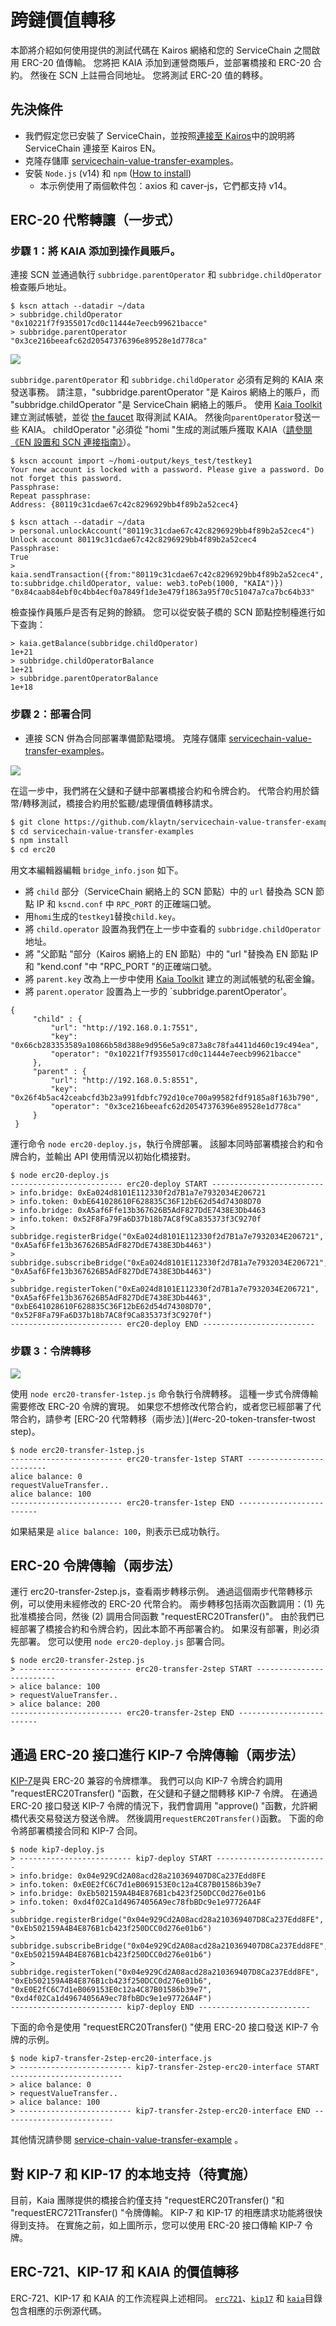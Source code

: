 # 跨鏈價值轉移

本節將介紹如何使用提供的測試代碼在 Kairos 網絡和您的 ServiceChain 之間啟用 ERC-20 值傳輸。
您將把 KAIA 添加到運營商賬戶，並部署橋接和 ERC-20 合約。
然後在 SCN 上註冊合同地址。 您將測試 ERC-20 值的轉移。

## 先決條件<a id="prerequisites"></a>

- 我們假定您已安裝了 ServiceChain，並按照[連接至 Kairos](en-scn-connection.md)中的說明將 ServiceChain 連接至 Kairos EN。
- 克隆存儲庫 [servicechain-value-transfer-examples](https://github.com/klaytn/servicechain-value-transfer-examples)。
- 安裝 `Node.js` (v14) 和 `npm` ([How to install](https://nodejs.org/en/download/package-manager/))
    - 本示例使用了兩個軟件包：axios 和 caver-js，它們都支持 v14。

## ERC-20 代幣轉讓（一步式）<a id="erc-20-token-transfer-onestep"></a>

### 步驟 1：將 KAIA 添加到操作員賬戶。 <a id="step-1-add-kaia-to-the-operator-accounts"></a>

連接 SCN 並通過執行 `subbridge.parentOperator` 和 `subbridge.childOperator` 檢查賬戶地址。

```
$ kscn attach --datadir ~/data
> subbridge.childOperator
"0x10221f7f9355017cd0c11444e7eecb99621bacce"
> subbridge.parentOperator
"0x3ce216beeafc62d20547376396e89528e1d778ca"
```

![](/img/nodes/sc-vt-add-klay.png)

`subbridge.parentOperator` 和 `subbridge.childOperator` 必須有足夠的 KAIA 來發送事務。 請注意，"subbridge.parentOperator "是 Kairos 網絡上的賬戶，而 "subbridge.childOperator "是 ServiceChain 網絡上的賬戶。
使用 [Kaia Toolkit](https://toolkit.kaia.io/account/) 建立測試帳號，並從 [the faucet](https://faucet.kaia.io/) 取得測試 KAIA。 然後向`parentOperator`發送一些 KAIA。 childOperator "必須從 "homi "生成的測試賬戶獲取 KAIA（[請參閱《EN 設置和 SCN 連接指南》](en-scn-connection.md)）。

```
$ kscn account import ~/homi-output/keys_test/testkey1
Your new account is locked with a password. Please give a password. Do not forget this password.
Passphrase:
Repeat passphrase:
Address: {80119c31cdae67c42c8296929bb4f89b2a52cec4}
```

```
$ kscn attach --datadir ~/data
> personal.unlockAccount("80119c31cdae67c42c8296929bb4f89b2a52cec4")
Unlock account 80119c31cdae67c42c8296929bb4f89b2a52cec4
Passphrase:
True
> kaia.sendTransaction({from:"80119c31cdae67c42c8296929bb4f89b2a52cec4", to:subbridge.childOperator, value: web3.toPeb(1000, "KAIA")})
"0x84caab84ebf0c4bb4ecf0a7849f1de3e479f1863a95f70c51047a7ca7bc64b33"
```

檢查操作員賬戶是否有足夠的餘額。 您可以從安裝子橋的 SCN 節點控制檯進行如下查詢：

```
> kaia.getBalance(subbridge.childOperator)
1e+21
> subbridge.childOperatorBalance
1e+21
> subbridge.parentOperatorBalance
1e+18
```

### 步驟 2：部署合同<a id="step-2-deploy-contracts"></a>

- 連接 SCN 併為合同部署準備節點環境。
    克隆存儲庫 [servicechain-value-transfer-examples](https://github.com/klaytn/servicechain-value-transfer-examples)。

![](/img/nodes/sc-vt-deploy.png)

在這一步中，我們將在父鏈和子鏈中部署橋接合約和令牌合約。
代幣合約用於鑄幣/轉移測試，橋接合約用於監聽/處理價值轉移請求。

```bash
$ git clone https://github.com/klaytn/servicechain-value-transfer-examples
$ cd servicechain-value-transfer-examples
$ npm install
$ cd erc20
```

用文本編輯器編輯 `bridge_info.json` 如下。

- 將 `child` 部分（ServiceChain 網絡上的 SCN 節點）中的 `url` 替換為 SCN 節點 IP 和 `kscnd.conf` 中 `RPC_PORT` 的正確端口號。
- 用`homi`生成的`testkey1`替換`child.key`。
- 將 `child.operator` 設置為我們在上一步中查看的 `subbridge.childOperator` 地址。
- 將 "父節點 "部分（Kairos 網絡上的 EN 節點）中的 "url "替換為 EN 節點 IP 和 "kend.conf "中 "RPC_PORT "的正確端口號。
- 將 `parent.key` 改為上一步中使用 [Kaia Toolkit](https://toolkit.kaia.io/account/) 建立的測試帳號的私密金鑰。
- 將 `parent.operator` 設置為上一步的 \`subbridge.parentOperator'。

```
{
     "child" : {
         "url": "http://192.168.0.1:7551",
         "key": "0x66cb283353589a10866b58d388e9d956e5a9c873a8c78fa4411d460c19c494ea",
         "operator": "0x10221f7f9355017cd0c11444e7eecb99621bacce"
     },
     "parent" : {
         "url": "http://192.168.0.5:8551",
         "key": "0x26f4b5ac42ceabcfd3b23a991fdbfc792d10ce700a99582fdf9185a8f163b790",
         "operator": "0x3ce216beeafc62d20547376396e89528e1d778ca"
     }
 }
```

運行命令 `node erc20-deploy.js`，執行令牌部署。 該腳本同時部署橋接合約和令牌合約，並輸出 API 使用情況以初始化橋接對。

```
$ node erc20-deploy.js
------------------------- erc20-deploy START -------------------------
> info.bridge: 0xEa024d8101E112330f2d7B1a7e7932034E206721
> info.token: 0xbE641028610F628835C36F12bE62d54d74308D70
> info.bridge: 0xA5af6Ffe13b367626B5AdF827DdE7438E3Db4463
> info.token: 0x52F8Fa79Fa6D37b18b7AC8f9Ca835373f3C9270f
> subbridge.registerBridge("0xEa024d8101E112330f2d7B1a7e7932034E206721", "0xA5af6Ffe13b367626B5AdF827DdE7438E3Db4463")
> subbridge.subscribeBridge("0xEa024d8101E112330f2d7B1a7e7932034E206721", "0xA5af6Ffe13b367626B5AdF827DdE7438E3Db4463")
> subbridge.registerToken("0xEa024d8101E112330f2d7B1a7e7932034E206721", "0xA5af6Ffe13b367626B5AdF827DdE7438E3Db4463", "0xbE641028610F628835C36F12bE62d54d74308D70", "0x52F8Fa79Fa6D37b18b7AC8f9Ca835373f3C9270f")
------------------------- erc20-deploy END -------------------------
```

### 步驟 3：令牌轉移<a id="step-3-token-transfer"></a>

![](/img/nodes/sc-vt-transfer.png)

使用 `node erc20-transfer-1step.js` 命令執行令牌轉移。 這種一步式令牌傳輸需要修改 ERC-20 令牌的實現。 如果您不想修改代幣合約，或者您已經部署了代幣合約，請參考 [ERC-20 代幣轉移（兩步法）](#erc-20-token-transfer-twost step)。

```
$ node erc20-transfer-1step.js
------------------------- erc20-transfer-1step START -------------------------
alice balance: 0
requestValueTransfer..
alice balance: 100
------------------------- erc20-transfer-1step END -------------------------
```

如果結果是 `alice balance: 100`，則表示已成功執行。

## ERC-20 令牌傳輸（兩步法）<a id="erc-20-token-transfer-twostep"></a>

運行 erc20-transfer-2step.js，查看兩步轉移示例。 通過這個兩步代幣轉移示例，可以使用未經修改的 ERC-20 代幣合約。
兩步轉移包括兩次函數調用：(1) 先批准橋接合同，然後 (2) 調用合同函數 "requestERC20Transfer()"。
由於我們已經部署了橋接合約和令牌合約，因此本節不再部署合約。 如果沒有部署，則必須先部署。 您可以使用 `node erc20-deploy.js` 部署合同。

```
$ node erc20-transfer-2step.js
> ------------------------- erc20-transfer-2step START -------------------------
> alice balance: 100
> requestValueTransfer..
> alice balance: 200
------------------------- erc20-transfer-2step END -------------------------
```

## 通過 ERC-20 接口進行 KIP-7 令牌傳輸（兩步法）<a id="kip-7-token-transfer-via-erc-20-interface-two-step"></a>

[KIP-7](https://kips.kaia.io/KIPs/kip-7)是與 ERC-20 兼容的令牌標準。 我們可以向 KIP-7 令牌合約調用 "requestERC20Transfer() "函數，在父鏈和子鏈之間轉移 KIP-7 令牌。
在通過 ERC-20 接口發送 KIP-7 令牌的情況下，我們會調用 "approve() "函數，允許網橋代表交易發送方發送令牌。 然後調用`requestERC20Transfer()`函數。
下面的命令將部署橋接合同和 KIP-7 合同。

```
$ node kip7-deploy.js
> ------------------------- kip7-deploy START -------------------------
> info.bridge: 0x04e929Cd2A08acd28a210369407D8Ca237Edd8FE
> info.token: 0xE0E2fC6C7d1eB069153E0c12a4C87B01586b39e7
> info.bridge: 0xEb502159A4B4E876B1cb423f250DCC0d276e01b6
> info.token: 0xd4f02Ca1d49674056A9ec78fbBDc9e1e97726A4F
> subbridge.registerBridge("0x04e929Cd2A08acd28a210369407D8Ca237Edd8FE", "0xEb502159A4B4E876B1cb423f250DCC0d276e01b6")
> subbridge.subscribeBridge("0x04e929Cd2A08acd28a210369407D8Ca237Edd8FE", "0xEb502159A4B4E876B1cb423f250DCC0d276e01b6")
> subbridge.registerToken("0x04e929Cd2A08acd28a210369407D8Ca237Edd8FE", "0xEb502159A4B4E876B1cb423f250DCC0d276e01b6", "0xE0E2fC6C7d1eB069153E0c12a4C87B01586b39e7", "0xd4f02Ca1d49674056A9ec78fbBDc9e1e97726A4F")
------------------------- kip7-deploy END -------------------------
```

下面的命令是使用 "requestERC20Transfer() "使用 ERC-20 接口發送 KIP-7 令牌的示例。

```
$ node kip7-transfer-2step-erc20-interface.js
> ------------------------- kip7-transfer-2step-erc20-interface START -------------------------
> alice balance: 0
> requestValueTransfer..
> alice balance: 100
> ------------------------- kip7-transfer-2step-erc20-interface END -------------------------
```

其他情況請參閱 [service-chain-value-transfer-example](https://github.com/klaytn/servicechain-value-transfer-examples) 。

## 對 KIP-7 和 KIP-17 的本地支持（待實施）<a id="native-support-for-kip-7-and-kip-17-to-be-implemented"></a>

目前，Kaia 團隊提供的橋接合約僅支持 "requestERC20Transfer() "和 "requestERC721Transfer() "令牌傳輸。 KIP-7 和 KIP-17 的相應請求功能將很快得到支持。 在實施之前，如上圖所示，您可以使用 ERC-20 接口傳輸 KIP-7 令牌。

## ERC-721、KIP-17 和 KAIA 的價值轉移<a id="value-transfer-for-erc721-kip17-and-klay"></a>

ERC-721、KIP-17 和 KAIA 的工作流程與上述相同。 [`erc721`](https://github.com/klaytn/servicechain-value-transfer-examples/tree/main/erc721)、[`kip17`](https://github.com/klaytn/servicechain-value-transfer-examples/tree/main/kip17) 和 [`kaia`](https://github.com/klaytn/servicechain-value-transfer-examples/tree/main/klay)目錄包含相應的示例源代碼。
